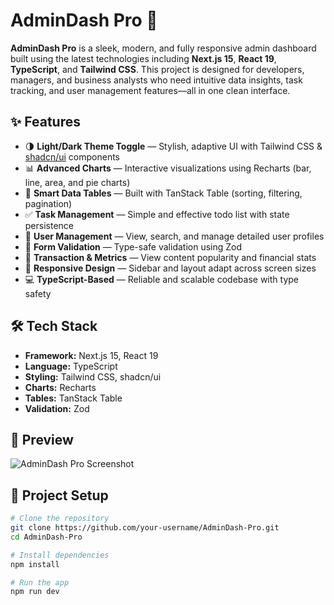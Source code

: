 # AdminDash Pro 🚀

**AdminDash Pro** is a sleek, modern, and fully responsive admin dashboard built using the latest technologies including **Next.js 15**, **React 19**, **TypeScript**, and **Tailwind CSS**. This project is designed for developers, managers, and business analysts who need intuitive data insights, task tracking, and user management features—all in one clean interface.

## ✨ Features

- 🌗 **Light/Dark Theme Toggle** — Stylish, adaptive UI with Tailwind CSS & [shadcn/ui](https://ui.shadcn.com/) components
- 📊 **Advanced Charts** — Interactive visualizations using Recharts (bar, line, area, and pie charts)
- 🧾 **Smart Data Tables** — Built with TanStack Table (sorting, filtering, pagination)
- ✅ **Task Management** — Simple and effective todo list with state persistence
- 👤 **User Management** — View, search, and manage detailed user profiles
- 🔐 **Form Validation** — Type-safe validation using Zod
- 💸 **Transaction & Metrics** — View content popularity and financial stats
- 📱 **Responsive Design** — Sidebar and layout adapt across screen sizes
- 💻 **TypeScript-Based** — Reliable and scalable codebase with type safety

## 🛠 Tech Stack

- **Framework:** Next.js 15, React 19
- **Language:** TypeScript
- **Styling:** Tailwind CSS, shadcn/ui
- **Charts:** Recharts
- **Tables:** TanStack Table
- **Validation:** Zod

## 📸 Preview

![AdminDash Pro Screenshot](link-to-your-screenshot.png)

## 📂 Project Setup

```bash
# Clone the repository
git clone https://github.com/your-username/AdminDash-Pro.git
cd AdminDash-Pro

# Install dependencies
npm install

# Run the app
npm run dev
